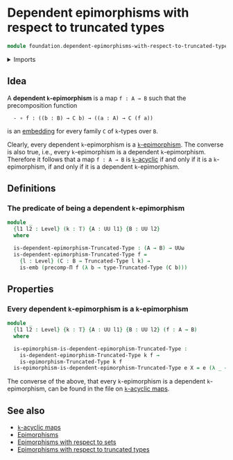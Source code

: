 # Dependent epimorphisms with respect to truncated types

```agda
module foundation.dependent-epimorphisms-with-respect-to-truncated-types where
```

<details><summary>Imports</summary>

```agda
open import foundation.epimorphisms-with-respect-to-truncated-types
open import foundation.universe-levels

open import foundation-core.embeddings
open import foundation-core.precomposition-dependent-functions
open import foundation-core.truncation-levels
open import foundation-core.truncated-types
```

</details>

## Idea

A **dependent `k`-epimorphism** is a map `f : A → B` such that the
precomposition function

```text
  - ∘ f : ((b : B) → C b) → ((a : A) → C (f a))
```

is an [embedding](foundation-core.embeddings.md) for every family `C` of
`k`-types over `B`.

Clearly, every dependent `k`-epimorphism is a
[`k`-epimorphism](foundation.epimorphisms-with-respect-to-truncated-types.md). The
converse is also true, i.e., every `k`-epimorphism is a dependent
`k`-epimorphism. Therefore it follows that a map `f : A → B` is
[`k`-acyclic](synthetic-homotopy-theory.truncated-acyclic-maps.md) if and only
if it is a `k`-epimorphism, if and only if it is a dependent `k`-epimorphism.

## Definitions

### The predicate of being a dependent `k`-epimorphism

```agda
module _
  {l1 l2 : Level} (k : 𝕋) {A : UU l1} {B : UU l2}
  where

  is-dependent-epimorphism-Truncated-Type : (A → B) → UUω
  is-dependent-epimorphism-Truncated-Type f =
    {l : Level} (C : B → Truncated-Type l k) →
    is-emb (precomp-Π f (λ b → type-Truncated-Type (C b)))
```

## Properties

### Every dependent `k`-epimorphism is a `k`-epimorphism

```agda
module _
  {l1 l2 : Level} {k : 𝕋} {A : UU l1} {B : UU l2} (f : A → B)
  where

  is-epimorphism-is-dependent-epimorphism-Truncated-Type :
    is-dependent-epimorphism-Truncated-Type k f →
    is-epimorphism-Truncated-Type k f
  is-epimorphism-is-dependent-epimorphism-Truncated-Type e X = e (λ _ → X)
```

The converse of the above, that every `k`-epimorphism is a dependent
`k`-epimorphism, can be found in the file on [`k`-acyclic
maps](synthetic-homotopy-theory.truncated-acyclic-maps.md).

## See also

- [`k`-acyclic maps](synthetic-homotopy-theory.truncated-acyclic-maps.md)
- [Epimorphisms](foundation.epimorphisms.md)
- [Epimorphisms with respect to sets](foundation.epimorphisms-with-respect-to-sets.md)
- [Epimorphisms with respect to truncated types](foundation.epimorphisms-with-respect-to-truncated-types.md)
